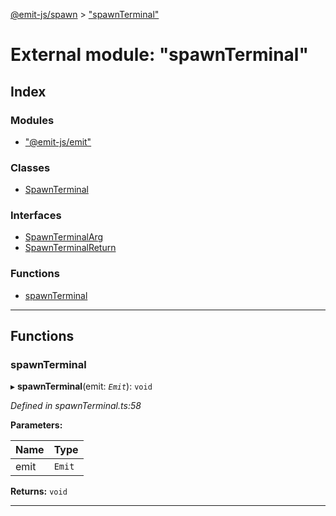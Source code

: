 [@emit-js/spawn](../README.md) > ["spawnTerminal"](../modules/_spawnterminal_.md)

# External module: "spawnTerminal"

## Index

### Modules

* ["@emit-js/emit"](_spawnterminal_.__emit_js_emit_.md)

### Classes

* [SpawnTerminal](../classes/_spawnterminal_.spawnterminal.md)

### Interfaces

* [SpawnTerminalArg](../interfaces/_spawnterminal_.spawnterminalarg.md)
* [SpawnTerminalReturn](../interfaces/_spawnterminal_.spawnterminalreturn.md)

### Functions

* [spawnTerminal](_spawnterminal_.md#spawnterminal-1)

---

## Functions

<a id="spawnterminal-1"></a>

###  spawnTerminal

▸ **spawnTerminal**(emit: *`Emit`*): `void`

*Defined in spawnTerminal.ts:58*

**Parameters:**

| Name | Type |
| ------ | ------ |
| emit | `Emit` |

**Returns:** `void`

___

